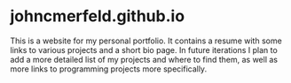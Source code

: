 # johncmerfeld.github.io
This is a website for my personal portfolio. It contains a resume with some links to various projects and a short bio page. In future iterations I plan to add a more detailed list of my projects and where to find them, as well as more links to programming projects more specifically.

